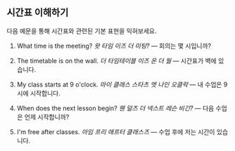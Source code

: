 ## 시간표 이해하기

다음 예문을 통해 시간표와 관련된 기본 표현을 익혀보세요.

1. What time is the meeting?
   *왓 타임 이즈 더 미팅?* — 회의는 몇 시입니까?

2. The timetable is on the wall.
   *더 타임테이블 이즈 온 더 월* — 시간표가 벽에 있습니다.

3. My class starts at 9 o'clock.
   *마이 클래스 스타츠 엣 나인 오클락* — 내 수업은 9시에 시작합니다.

4. When does the next lesson begin?
   *웬 덜즈 더 넥스트 레슨 비긴?* — 다음 수업은 언제 시작합니까?

5. I'm free after classes.
   *아임 프리 애프터 클래스즈* — 수업 후에 저는 시간이 있습니다.